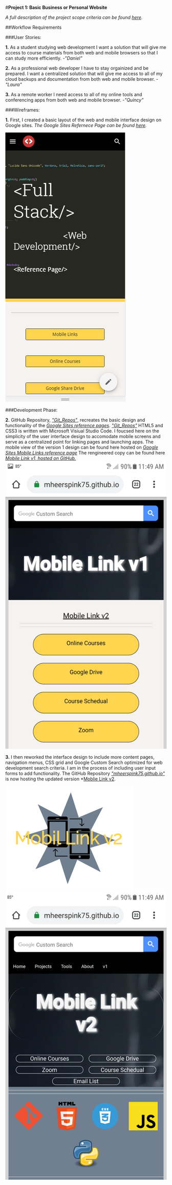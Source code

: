 #**Project 1: Basic Business or Personal Website**

*A full description of the project scope criteria can be found [here](https://sites.google.com/view/reference-page/projects).*

##Workflow Requirements

###User Stories:

**1.** As a student studying web development I want a solution that will give me access to course materials from both web and mobile browsers so that I can study more efficiently.  *-"Daniel"*

**2.** As a professional web developer I have to stay orgainized and be prepared. I want a centralized solution that will give me access to all of my cloud backups and documentation from both web and mobile browser. *-"Laura"*

**3.** As a remote worker I need access to all of my online tools and conferencing apps from both web and mobile browser. *-"Quincy"*

###Wireframes:

**1.** First, I created a basic layout of the web and mobile interface design on Google sites.
*The Google Sites Refernece Page can be found [here](https://sites.google.com/view/reference-page/projects).* 

![Screenshot v0](/images/Screenshot_v0.png)

###Development Phase:

**2.**  GitHub Repository, *["Git_Repos"](https://mheerspink75.github.io/Pages/Mobile_Link_v1.html)*, recreates the basic design and functionality of the *[Google Sites reference pages](https://sites.google.com/view/reference-page/home)*.  *["Git_Repos"](https://mheerspink75.github.io/Pages/Mobile_Link_v1.html)* HTML5 and CSS3 is written with Microsoft Visiual Studio Code. I foucsed here on the simplicity of the user interface design to accomodate mobile screens and serve as a centralized point for linking pages and launching apps. The mobile view of the version 1 design can be found here hosted on  *[Google Sites Mobile Links reference page](https://sites.google.com/view/reference-page/mobile-links)*  The rengineered copy can be found here *[Mobile Link v1, hosted on GitHub.](https://mheerspink75.github.io/Pages/Mobile_Link_v1.html)* 
![Screenshot v1](/images/Screenshot_v1.png)

**3.** I then reworked the interface design to include more content pages, navigation menus, CSS grid and Google Custom Search optimized for web development search criteria. I am in the process of including user input forms to add functionality. The GitHub Repository *["mheerspink75.github.io"](https://github.com/mheerspink75/mheerspink75.github.io)* is now hosting the updated version *[Moblie Link v2](https://mheerspink75.github.io/index.html).

![Logo v2](/images/Mobile_Link_v2.png)
![Screenshot v2](/images/Screenshot_v2.png)